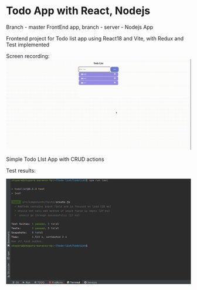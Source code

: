 # Todo App with React, Nodejs

Branch - master FrontEnd app, branch - server - Nodejs App

Frontend project for Todo list app using React18 and Vite, with Redux and Test implemented

Screen recording:
![Alt Text](uploads/screen-capture.gif)

Simple Todo LIst App with CRUD actions

Test results:

![Alt Text](uploads/test.png)

